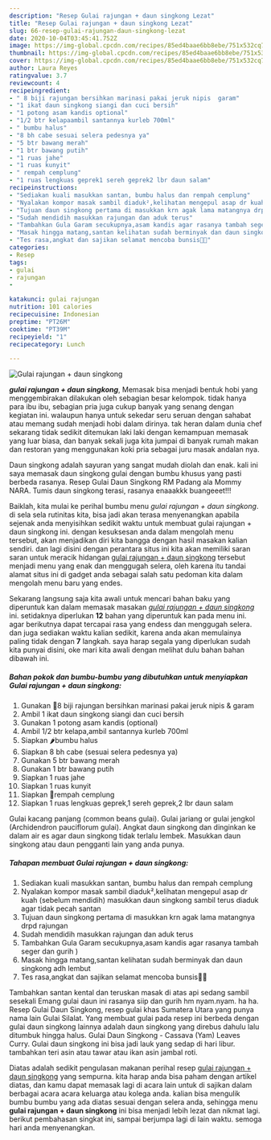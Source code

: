 ```yaml
---
description: "Resep Gulai rajungan + daun singkong Lezat"
title: "Resep Gulai rajungan + daun singkong Lezat"
slug: 66-resep-gulai-rajungan-daun-singkong-lezat
date: 2020-10-04T03:45:41.752Z
image: https://img-global.cpcdn.com/recipes/85ed4baae6bb8ebe/751x532cq70/gulai-rajungan-daun-singkong-foto-resep-utama.jpg
thumbnail: https://img-global.cpcdn.com/recipes/85ed4baae6bb8ebe/751x532cq70/gulai-rajungan-daun-singkong-foto-resep-utama.jpg
cover: https://img-global.cpcdn.com/recipes/85ed4baae6bb8ebe/751x532cq70/gulai-rajungan-daun-singkong-foto-resep-utama.jpg
author: Laura Reyes
ratingvalue: 3.7
reviewcount: 4
recipeingredient:
- " 8 biji rajungan bersihkan marinasi pakai jeruk nipis  garam"
- "1 ikat daun singkong siangi dan cuci bersih"
- "1 potong asam kandis optional"
- "1/2 btr kelapaambil santannya kurleb 700ml"
- " bumbu halus"
- "8 bh cabe sesuai selera pedesnya ya"
- "5 btr bawang merah"
- "1 btr bawang putih"
- "1 ruas jahe"
- "1 ruas kunyit"
- " rempah cemplung"
- "1 ruas lengkuas geprek1 sereh geprek2 lbr daun salam"
recipeinstructions:
- "Sediakan kuali masukkan santan, bumbu halus dan rempah cemplung"
- "Nyalakan kompor masak sambil diaduk²,kelihatan mengepul asap dr kuah (sebelum mendidih) masukkan daun singkong sambil terus diaduk agar tidak pecah santan"
- "Tujuan daun singkong pertama di masukkan krn agak lama matangnya drpd rajungan"
- "Sudah mendidih masukkan rajungan dan aduk terus"
- "Tambahkan Gula Garam secukupnya,asam kandis agar rasanya tambah seger dan gurih )"
- "Masak hingga matang,santan kelihatan sudah berminyak dan daun singkong adh lembut"
- "Tes rasa,angkat dan sajikan selamat mencoba bunsis🥘😃"
categories:
- Resep
tags:
- gulai
- rajungan
- 

katakunci: gulai rajungan  
nutrition: 101 calories
recipecuisine: Indonesian
preptime: "PT26M"
cooktime: "PT39M"
recipeyield: "1"
recipecategory: Lunch

---
```



![Gulai rajungan + daun singkong](https://img-global.cpcdn.com/recipes/85ed4baae6bb8ebe/751x532cq70/gulai-rajungan-daun-singkong-foto-resep-utama.jpg)

<b><i>gulai rajungan + daun singkong</i></b>, Memasak bisa menjadi bentuk hobi yang menggembirakan dilakukan oleh sebagian besar kelompok. tidak hanya para ibu ibu, sebagian pria juga cukup banyak yang senang dengan kegiatan ini. walaupun hanya untuk sekedar seru seruan dengan sahabat atau memang sudah menjadi hobi dalam dirinya. tak heran dalam dunia chef sekarang tidak sedikit ditemukan laki laki dengan kemampuan memasak yang luar biasa, dan banyak sekali juga kita jumpai di banyak rumah makan dan restoran yang menggunakan koki pria sebagai juru masak andalan nya.

Daun singkong adalah sayuran yang sangat mudah diolah dan enak. kali ini saya memasak daun singkong gulai dengan bumbu khusus yang pasti berbeda rasanya. Resep Gulai Daun Singkong RM Padang ala Mommy NARA. Tumis daun singkong terasi, rasanya enaaakkk buangeeet!!!

Baiklah, kita mulai ke perihal bumbu menu <i>gulai rajungan + daun singkong</i>. di sela sela rutinitas kita, bisa jadi akan terasa menyenangkan apabila sejenak anda menyisihkan sedikit waktu untuk membuat gulai rajungan + daun singkong ini. dengan kesuksesan anda dalam mengolah menu tersebut, akan menjadikan diri kita bangga dengan hasil masakan kalian sendiri. dan lagi disini dengan perantara situs ini kita akan memiliki saran saran untuk meracik hidangan <u>gulai rajungan + daun singkong</u> tersebut menjadi menu yang enak dan menggugah selera, oleh karena itu tandai alamat situs ini di gadget anda sebagai salah satu pedoman kita dalam mengolah menu baru yang endes.


Sekarang langsung saja kita awali untuk mencari bahan baku yang diperuntuk kan dalam memasak masakan <u><i>gulai rajungan + daun singkong</i></u> ini. setidaknya diperlukan <b>12</b> bahan yang diperuntuk kan pada menu ini. agar berikutnya dapat tercapai rasa yang endess dan menggugah selera. dan juga sediakan waktu kalian sedikit, karena anda akan memulainya paling tidak dengan <b>7</b> langkah. saya harap segala yang diperlukan sudah kita punyai disini, oke mari kita awali dengan melihat dulu bahan bahan dibawah ini.

<!--inarticleads1-->

##### Bahan pokok dan bumbu-bumbu yang dibutuhkan untuk menyiapkan Gulai rajungan + daun singkong:

1. Gunakan  🦀8 biji rajungan bersihkan marinasi pakai jeruk nipis &amp; garam
1. Ambil 1 ikat daun singkong siangi dan cuci bersih
1. Gunakan 1 potong asam kandis (optional)
1. Ambil 1/2 btr kelapa,ambil santannya kurleb 700ml
1. Siapkan  🌶️bumbu halus
1. Siapkan 8 bh cabe (sesuai selera pedesnya ya)
1. Gunakan 5 btr bawang merah
1. Gunakan 1 btr bawang putih
1. Siapkan 1 ruas jahe
1. Siapkan 1 ruas kunyit
1. Siapkan  🥕rempah cemplung
1. Siapkan 1 ruas lengkuas geprek,1 sereh geprek,2 lbr daun salam


Gulai kacang panjang (common beans gulai). Gulai jariang or gulai jengkol (Archidendron pauciflorum gulai). Angkat daun singkong dan dinginkan ke dalam air es agar daun singkong tidak terlalu lembek. Masukkan daun singkong atau daun pengganti lain yang anda punya. 

<!--inarticleads2-->

##### Tahapan membuat Gulai rajungan + daun singkong:

1. Sediakan kuali masukkan santan, bumbu halus dan rempah cemplung
1. Nyalakan kompor masak sambil diaduk²,kelihatan mengepul asap dr kuah (sebelum mendidih) masukkan daun singkong sambil terus diaduk agar tidak pecah santan
1. Tujuan daun singkong pertama di masukkan krn agak lama matangnya drpd rajungan
1. Sudah mendidih masukkan rajungan dan aduk terus
1. Tambahkan Gula Garam secukupnya,asam kandis agar rasanya tambah seger dan gurih )
1. Masak hingga matang,santan kelihatan sudah berminyak dan daun singkong adh lembut
1. Tes rasa,angkat dan sajikan selamat mencoba bunsis🥘😃


Tambahkan santan kental dan teruskan masak di atas api sedang sambil sesekali Emang gulai daun ini rasanya siip dan gurih hm nyam.nyam. ha ha. Resep Gulai Daun Singkong, resep gulai khas Sumatera Utara yang punya nama lain Gulai Silalat. Yang membuat gulai pada resep ini berbeda dengan gulai daun singkong lainnya adalah daun singkong yang direbus dahulu lalu ditumbuk hingga halus. Gulai Daun Singkong - Cassava (Yam) Leaves Curry. Gulai daun singkong ini bisa jadi lauk yang sedap di hari libur. tambahkan teri asin atau tawar atau ikan asin jambal roti. 

Diatas adalah sedikit pengulasan makanan perihal resep <u>gulai rajungan + daun singkong</u> yang sempurna. kita harap anda bisa paham dengan artikel diatas, dan kamu dapat memasak lagi di acara lain untuk di sajikan dalam berbagai acara acara keluarga atau kolega anda. kalian bisa mengulik bumbu bumbu yang ada diatas sesuai dengan selera anda, sehingga menu <b>gulai rajungan + daun singkong</b> ini bisa menjadi lebih lezat dan nikmat lagi. berikut pembahasan singkat ini, sampai berjumpa lagi di lain waktu. semoga hari anda menyenangkan.
